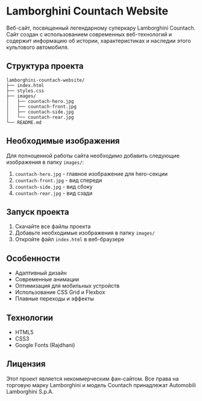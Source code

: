# Lamborghini Countach Website

Веб-сайт, посвященный легендарному суперкару Lamborghini Countach. Сайт создан с использованием современных веб-технологий и содержит информацию об истории, характеристиках и наследии этого культового автомобиля.

## Структура проекта

```
lamborghini-countach-website/
├── index.html
├── styles.css
├── images/
│   ├── countach-hero.jpg
│   ├── countach-front.jpg
│   ├── countach-side.jpg
│   └── countach-rear.jpg
└── README.md
```

## Необходимые изображения

Для полноценной работы сайта необходимо добавить следующие изображения в папку `images/`:

1. `countach-hero.jpg` - главное изображение для hero-секции
2. `countach-front.jpg` - вид спереди
3. `countach-side.jpg` - вид сбоку
4. `countach-rear.jpg` - вид сзади

## Запуск проекта

1. Скачайте все файлы проекта
2. Добавьте необходимые изображения в папку `images/`
3. Откройте файл `index.html` в веб-браузере

## Особенности

- Адаптивный дизайн
- Современные анимации
- Оптимизация для мобильных устройств
- Использование CSS Grid и Flexbox
- Плавные переходы и эффекты

## Технологии

- HTML5
- CSS3
- Google Fonts (Rajdhani)

## Лицензия

Этот проект является некоммерческим фан-сайтом. Все права на торговую марку Lamborghini и модель Countach принадлежат Automobili Lamborghini S.p.A. 